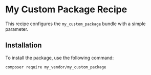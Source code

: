 # My Custom Package Recipe

This recipe configures the `my_custom_package` bundle with a simple parameter.

## Installation

To install the package, use the following command:

```bash
composer require my_vendor/my_custom_package
